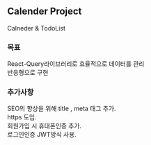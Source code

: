 ## Calender Project

Calneder & TodoList

### 목표

React-Query라이브러리로 효율적으로 데이터를 관리<br/>
반응형으로 구현

### 추가사항

SEO의 향상을 위해 title , meta 태그 추가.<br/>
https 도입.<br/>
회원가입 시 휴대폰인증 추가.<br/>
로그인인증 JWT방식 사용.<br/><br/>
